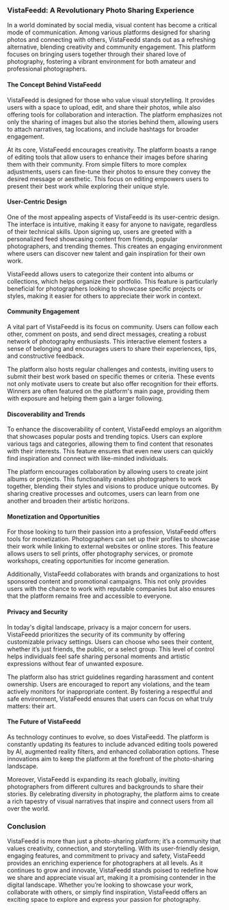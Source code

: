 ### VistaFeedd: A Revolutionary Photo Sharing Experience

In a world dominated by social media, visual content has become a critical mode of communication. Among various platforms designed for sharing photos and connecting with others, VistaFeedd stands out as a refreshing alternative, blending creativity and community engagement. This platform focuses on bringing users together through their shared love of photography, fostering a vibrant environment for both amateur and professional photographers.

#### The Concept Behind VistaFeedd

VistaFeedd is designed for those who value visual storytelling. It provides users with a space to upload, edit, and share their photos, while also offering tools for collaboration and interaction. The platform emphasizes not only the sharing of images but also the stories behind them, allowing users to attach narratives, tag locations, and include hashtags for broader engagement.

At its core, VistaFeedd encourages creativity. The platform boasts a range of editing tools that allow users to enhance their images before sharing them with their community. From simple filters to more complex adjustments, users can fine-tune their photos to ensure they convey the desired message or aesthetic. This focus on editing empowers users to present their best work while exploring their unique style.

#### User-Centric Design

One of the most appealing aspects of VistaFeedd is its user-centric design. The interface is intuitive, making it easy for anyone to navigate, regardless of their technical skills. Upon signing up, users are greeted with a personalized feed showcasing content from friends, popular photographers, and trending themes. This creates an engaging environment where users can discover new talent and gain inspiration for their own work.

VistaFeedd allows users to categorize their content into albums or collections, which helps organize their portfolio. This feature is particularly beneficial for photographers looking to showcase specific projects or styles, making it easier for others to appreciate their work in context.

#### Community Engagement

A vital part of VistaFeedd is its focus on community. Users can follow each other, comment on posts, and send direct messages, creating a robust network of photography enthusiasts. This interactive element fosters a sense of belonging and encourages users to share their experiences, tips, and constructive feedback.

The platform also hosts regular challenges and contests, inviting users to submit their best work based on specific themes or criteria. These events not only motivate users to create but also offer recognition for their efforts. Winners are often featured on the platform's main page, providing them with exposure and helping them gain a larger following.

#### Discoverability and Trends

To enhance the discoverability of content, VistaFeedd employs an algorithm that showcases popular posts and trending topics. Users can explore various tags and categories, allowing them to find content that resonates with their interests. This feature ensures that even new users can quickly find inspiration and connect with like-minded individuals.

The platform encourages collaboration by allowing users to create joint albums or projects. This functionality enables photographers to work together, blending their styles and visions to produce unique outcomes. By sharing creative processes and outcomes, users can learn from one another and broaden their artistic horizons.

#### Monetization and Opportunities

For those looking to turn their passion into a profession, VistaFeedd offers tools for monetization. Photographers can set up their profiles to showcase their work while linking to external websites or online stores. This feature allows users to sell prints, offer photography services, or promote workshops, creating opportunities for income generation.

Additionally, VistaFeedd collaborates with brands and organizations to host sponsored content and promotional campaigns. This not only provides users with the chance to work with reputable companies but also ensures that the platform remains free and accessible to everyone.

#### Privacy and Security

In today's digital landscape, privacy is a major concern for users. VistaFeedd prioritizes the security of its community by offering customizable privacy settings. Users can choose who sees their content, whether it’s just friends, the public, or a select group. This level of control helps individuals feel safe sharing personal moments and artistic expressions without fear of unwanted exposure.

The platform also has strict guidelines regarding harassment and content ownership. Users are encouraged to report any violations, and the team actively monitors for inappropriate content. By fostering a respectful and safe environment, VistaFeedd ensures that users can focus on what truly matters: their art.

#### The Future of VistaFeedd

As technology continues to evolve, so does VistaFeedd. The platform is constantly updating its features to include advanced editing tools powered by AI, augmented reality filters, and enhanced collaboration options. These innovations aim to keep the platform at the forefront of the photo-sharing landscape.

Moreover, VistaFeedd is expanding its reach globally, inviting photographers from different cultures and backgrounds to share their stories. By celebrating diversity in photography, the platform aims to create a rich tapestry of visual narratives that inspire and connect users from all over the world.

### Conclusion

VistaFeedd is more than just a photo-sharing platform; it’s a community that values creativity, connection, and storytelling. With its user-friendly design, engaging features, and commitment to privacy and safety, VistaFeedd provides an enriching experience for photographers at all levels. As it continues to grow and innovate, VistaFeedd stands poised to redefine how we share and appreciate visual art, making it a promising contender in the digital landscape. Whether you’re looking to showcase your work, collaborate with others, or simply find inspiration, VistaFeedd offers an exciting space to explore and express your passion for photography.
